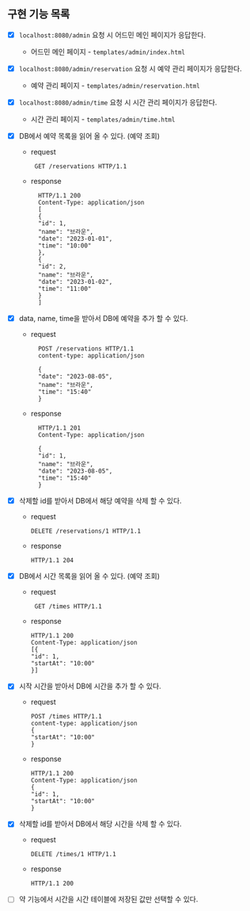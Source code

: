 ## 구현 기능 목록

- [x] `localhost:8080/admin` 요청 시 어드민 메인 페이지가 응답한다.
    - 어드민 메인 페이지 - `templates/admin/index.html`

- [x] `localhost:8080/admin/reservation` 요청 시 예약 관리 페이지가 응답한다.
    - 예약 관리 페이지 - `templates/admin/reservation.html`

- [x] `localhost:8080/admin/time` 요청 시 시간 관리 페이지가 응답한다.
    - 시간 관리 페이지 - `templates/admin/time.html`


- [x] DB에서 예약 목록을 읽어 올 수 있다. (예약 조회)
    - request
      ```
       GET /reservations HTTP/1.1
      ```
    - response
      ```
        HTTP/1.1 200 
        Content-Type: application/json
        [
        {
        "id": 1,
        "name": "브라운",
        "date": "2023-01-01",
        "time": "10:00"
        },
        {
        "id": 2,
        "name": "브라운",
        "date": "2023-01-02",
        "time": "11:00"
        }
        ]
      ```

- [x] data, name, time을 받아서 DB에 예약을 추가 할 수 있다.
    - request
      ```
        POST /reservations HTTP/1.1
        content-type: application/json
        
        {
        "date": "2023-08-05",
        "name": "브라운",
        "time": "15:40"
        }
      ```
    - response
      ```
        HTTP/1.1 201
        Content-Type: application/json
        
        {
        "id": 1,
        "name": "브라운",
        "date": "2023-08-05",
        "time": "15:40"
        }
      ```

- [x] 삭제할 id를 받아서 DB에서 해당 예약을 삭제 할 수 있다.
    - request
      ```
      DELETE /reservations/1 HTTP/1.1
      ```
    - response
      ```
      HTTP/1.1 204
      ```

- [x] DB에서 시간 목록을 읽어 올 수 있다. (예약 조회)
    - request
      ```
       GET /times HTTP/1.1
      ```
    - response
      ```
      HTTP/1.1 200
      Content-Type: application/json
      [{
      "id": 1, 
      "startAt": "10:00" 
      }]
      ```

- [x] 시작 시간을 받아서 DB에 시간을 추가 할 수 있다.
    - request
      ```
      POST /times HTTP/1.1
      content-type: application/json
      {
      "startAt": "10:00"
      }
      ```
    - response
      ```
      HTTP/1.1 200
      Content-Type: application/json
      { 
      "id": 1, 
      "startAt": "10:00" 
      }
      ```

- [x] 삭제할 id를 받아서 DB에서 해당 시간을 삭제 할 수 있다.
    - request
      ```
      DELETE /times/1 HTTP/1.1
      ```
    - response
      ```
      HTTP/1.1 200
      ```

- [ ] 약 기능에서 시간을 시간 테이블에 저장된 값만 선택할 수 있다.
